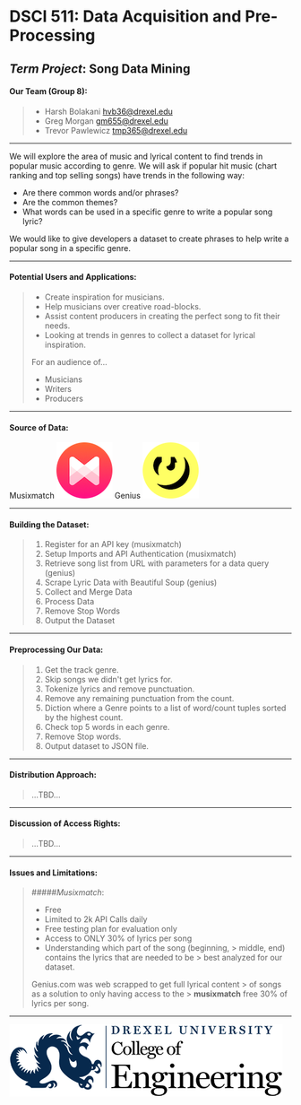 # DSCI 511: Data Acquisition and Pre-Processing

## _Term Project_: Song Data Mining

#### Our Team (Group 8):
> - Harsh Bolakani hvb36@drexel.edu
> - Greg Morgan gm655@drexel.edu
> - Trevor Pawlewicz tmp365@drexel.edu

---
We will explore the area of music and lyrical content to find trends in popular music according to genre.
We will ask if popular hit music (chart ranking and top selling songs) have trends in the following way:
- Are there common words and/or phrases?
- Are the common themes?
- What words can be used in a specific genre to write a popular song lyric?

We would like to give developers a dataset to create phrases to help write a popular song in a specific genre.

---
#### Potential Users and Applications:
> - Create inspiration for musicians.
> - Help musicians over creative road-blocks.
> - Assist content producers in creating the perfect song to fit their needs.
> - Looking at trends in genres to collect a dataset for lyrical inspiration.
>
> For an audience of…
> - Musicians
> - Writers
> - Producers

---
#### Source of Data:
Musixmatch ![Musixmatch logo](images/Monogram_Primary.png "Musixmatch")
Genius ![Genius logo](images/Genius.png "Genius")

---
#### Building the Dataset:
> 1. Register for an API key (musixmatch)
> 2. Setup Imports and API Authentication (musixmatch)
> 3. Retrieve song list from URL with parameters for a data query (genius)
> 4. Scrape Lyric Data with Beautiful Soup (genius)
> 5. Collect and Merge Data
> 6. Process Data
> 7. Remove Stop Words
> 8. Output the Dataset

---
#### Preprocessing Our Data:
> 1. Get the track genre.
> 2. Skip songs we didn't get lyrics for.
> 3. Tokenize lyrics and remove punctuation.
> 4. Remove any remaining punctuation from the count.
> 5. Diction where a Genre points to a list of word/count tuples sorted by the highest count.
> 6. Check top 5 words in each genre.
> 7. Remove Stop words.
> 8. Output dataset to JSON file.

---
#### Distribution Approach:
> ...TBD...

---
#### Discussion of Access Rights:
> ...TBD...

---
#### Issues and Limitations:
> #####_Musixmatch_:
> - Free
> - Limited to 2k API Calls daily
> - Free testing plan for evaluation only
> - Access to ONLY 30% of lyrics per song
> - Understanding which part of the song (beginning, > middle, end) contains the lyrics that are needed to be > best analyzed for our dataset.
>
> Genius.com was web scrapped to get full lyrical content > of songs as a solution to only having access to the > __musixmatch__ free 30% of lyrics per song.
>

---

![Drexel logo](images/Drexel-engineering-blue-black.png "Drexel Engineering")
